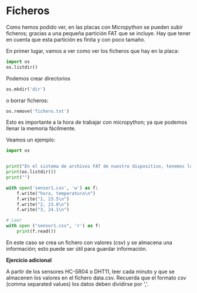 # Ficheros

Como hemos podido ver, en las placas con Micropython se pueden subir ficheros; gracias a una pequeña partición FAT que se incluye. Hay que tener en cuenta que esta partición es finita y con poco tamaño.

En primer lugar, vamos a ver como ver los ficheros que hay en la placa:

```python
import os
os.listdir()
```

Podemos crear directorios

```python
os.mkdir('dir')
```

o borrar ficheros:

```python
os.remove('fichero.txt')
```

Esto es importante a la hora de trabajar con micropython; ya que podemos llenar la memoria fácilmente.

Veamos un ejemplo:

```python
import os


print("En el sistema de archivos FAT de nuestro dispositivo, tenemos los siguientes ficheros:")
print(os.listdir())
print("")

with open('sensor1.csv', 'w') as f:
    f.write("hora, temperatura\n")
    f.write("1, 23.5\n")
    f.write("2, 23.8\n")
    f.write("3, 24.1\n")

# Leer
with open ("sensor1.csv", 'r') as f:
    print(f.read())
```

En este caso se crea un fichero con valores (csv) y se almacena una información; esto puede ser útil para guardar información.

**Ejercicio adicional**

A partir de los sensores HC-SR04 o DHT11, leer cada minuto y que se almacenen los valores en el fichero data.csv. Recuerda que el formato csv (comma separated values) los datos deben dividirse por ','.